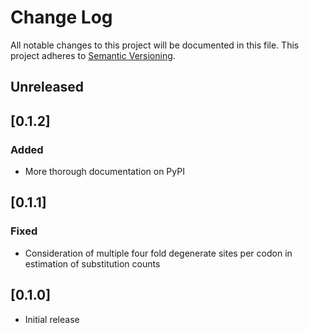 # Change Log

All notable changes to this project will be documented in this file.
This project adheres to [Semantic Versioning](http://semver.org/).

## Unreleased

## [0.1.2]

### Added

- More thorough documentation on PyPI

## [0.1.1]

### Fixed

- Consideration of multiple four fold degenerate sites per codon in estimation of substitution counts

## [0.1.0]

- Initial release
